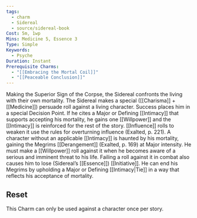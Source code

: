 ```yaml
---
tags:
  - charm
  - Sidereal
  - source/sidereal-book
Cost: 5m, 1wp
Mins: Medicine 5, Essence 3
Type: Simple
Keywords:
  - Psyche
Duration: Instant
Prerequisite Charms:
  - "[[Embracing the Mortal Coil]]"
  - "[[Peaceable Conclusion]]"
---
```

Making the Superior Sign of the Corpse, the Sidereal confronts the living with their own mortality. The Sidereal makes a special ([[Charisma]] + [[Medicine]]) persuade roll against a living character. Success places him in a special Decision Point. If he cites a Major or Defining [[Intimacy]] that supports accepting his mortality, he gains one [[Willpower]] and the [[Intimacy]] is reinforced for the rest of the story. [[Influence]] rolls to weaken it use the rules for overturning influence (Exalted, p. 221). A character without an applicable [[Intimacy]] is haunted by his mortality, gaining the Megrims [[Derangement]] (Exalted, p. 169) at Major intensity. He must make a [[Willpower]] roll against it when he becomes aware of a serious and imminent threat to his life. Failing a roll against it in combat also causes him to lose (Sidereal’s [[Essence]]) [[Initiative]]. He can end his Megrims by upholding a Major or Defining [[Intimacy|Tie]] in a way that reflects his acceptance of mortality. 
## Reset
This Charm can only be used against a character once per story.